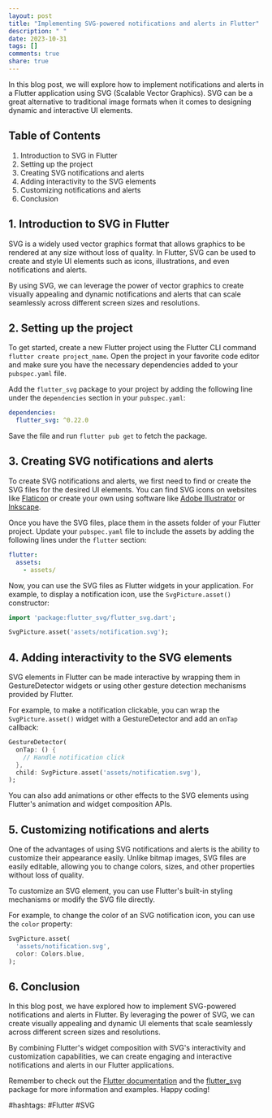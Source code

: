```yaml
---
layout: post
title: "Implementing SVG-powered notifications and alerts in Flutter"
description: " "
date: 2023-10-31
tags: []
comments: true
share: true
---
```


In this blog post, we will explore how to implement notifications and alerts in a Flutter application using SVG (Scalable Vector Graphics). SVG can be a great alternative to traditional image formats when it comes to designing dynamic and interactive UI elements.

## Table of Contents

1. Introduction to SVG in Flutter
2. Setting up the project
3. Creating SVG notifications and alerts
4. Adding interactivity to the SVG elements
5. Customizing notifications and alerts
6. Conclusion

## 1. Introduction to SVG in Flutter

SVG is a widely used vector graphics format that allows graphics to be rendered at any size without loss of quality. In Flutter, SVG can be used to create and style UI elements such as icons, illustrations, and even notifications and alerts.

By using SVG, we can leverage the power of vector graphics to create visually appealing and dynamic notifications and alerts that can scale seamlessly across different screen sizes and resolutions.

## 2. Setting up the project

To get started, create a new Flutter project using the Flutter CLI command `flutter create project_name`. Open the project in your favorite code editor and make sure you have the necessary dependencies added to your `pubspec.yaml` file.

Add the `flutter_svg` package to your project by adding the following line under the `dependencies` section in your `pubspec.yaml`:

```yaml
dependencies:
  flutter_svg: ^0.22.0
```

Save the file and run `flutter pub get` to fetch the package.

## 3. Creating SVG notifications and alerts

To create SVG notifications and alerts, we first need to find or create the SVG files for the desired UI elements. You can find SVG icons on websites like [Flaticon](https://www.flaticon.com/) or create your own using software like [Adobe Illustrator](https://www.adobe.com/products/illustrator.html) or [Inkscape](https://inkscape.org/).

Once you have the SVG files, place them in the assets folder of your Flutter project. Update your `pubspec.yaml` file to include the assets by adding the following lines under the `flutter` section:

```yaml
flutter:
  assets:
    - assets/
```

Now, you can use the SVG files as Flutter widgets in your application. For example, to display a notification icon, use the `SvgPicture.asset()` constructor:

```dart
import 'package:flutter_svg/flutter_svg.dart';

SvgPicture.asset('assets/notification.svg');
```

## 4. Adding interactivity to the SVG elements

SVG elements in Flutter can be made interactive by wrapping them in GestureDetector widgets or using other gesture detection mechanisms provided by Flutter.

For example, to make a notification clickable, you can wrap the `SvgPicture.asset()` widget with a GestureDetector and add an `onTap` callback:

```dart
GestureDetector(
  onTap: () {
    // Handle notification click
  },
  child: SvgPicture.asset('assets/notification.svg'),
);
```

You can also add animations or other effects to the SVG elements using Flutter's animation and widget composition APIs.

## 5. Customizing notifications and alerts

One of the advantages of using SVG notifications and alerts is the ability to customize their appearance easily. Unlike bitmap images, SVG files are easily editable, allowing you to change colors, sizes, and other properties without loss of quality.

To customize an SVG element, you can use Flutter's built-in styling mechanisms or modify the SVG file directly.

For example, to change the color of an SVG notification icon, you can use the `color` property:

```dart
SvgPicture.asset(
  'assets/notification.svg',
  color: Colors.blue,
);
```

## 6. Conclusion

In this blog post, we have explored how to implement SVG-powered notifications and alerts in Flutter. By leveraging the power of SVG, we can create visually appealing and dynamic UI elements that scale seamlessly across different screen sizes and resolutions.

By combining Flutter's widget composition with SVG's interactivity and customization capabilities, we can create engaging and interactive notifications and alerts in our Flutter applications.

Remember to check out the [Flutter documentation](https://flutter.dev/docs) and the [flutter_svg](https://pub.dev/packages/flutter_svg) package for more information and examples. Happy coding!

#hashtags: #Flutter #SVG